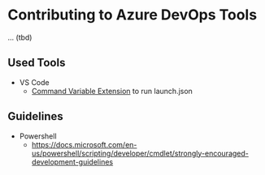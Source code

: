 # Contributing to Azure DevOps Tools

... (tbd)

## Used Tools
- VS Code
  - [Command Variable Extension](https://marketplace.visualstudio.com/items?itemName=rioj7.command-variable) to run launch.json

## Guidelines
- Powershell
  - https://docs.microsoft.com/en-us/powershell/scripting/developer/cmdlet/strongly-encouraged-development-guidelines